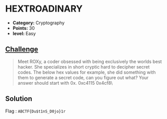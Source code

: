 

# HEXTROADINARY

* **Category:** Cryptography
* **Points:** 30
* **level:** Easy

## [Challenge](https://ctflearn.com/problems/158)

> Meet ROXy, a coder obsessed with being exclusively the worlds best hacker. She specializes in short cryptic hard to decipher secret codes. The below hex values for example, she did something with them to generate a secret code, can you figure out what? Your answer should start with 0x. 0xc4115 0x4cf8\


## Solution


Flag : ```ABCTF{Du$t1nS_D0jo}1r ```

